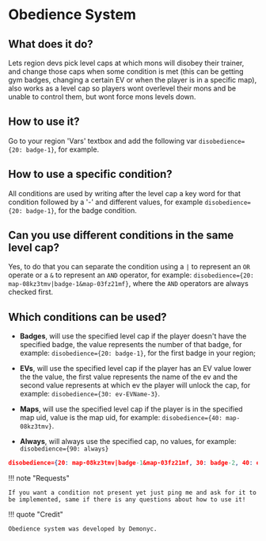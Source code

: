 # Obedience System
## What does it do?
Lets region devs pick level caps at which mons will disobey their trainer, and change those caps when some condition is met (this can be getting gym badges, changing a certain EV or when the player is in a specific map), also works as a level cap so players wont overlevel their mons and be unable to control them, but wont force mons levels down.

## How to use it?
Go to your region 'Vars' textbox and add the following var `disobedience={20: badge-1}`, for example.

## How to use a specific condition?
All conditions are used by writing after the level cap a key word for that condition followed by a '-' and different values, for example `disobedience={20: badge-1}`, for the badge condition.

## Can you use different conditions in the same level cap?
Yes, to do that you can separate the condition using a `|` to represent an `OR` operate or a `&` to represent an `AND` operator, for example: `disobedience={20: map-08kz3tmv|badge-1&map-03fz21mf}`, where the `AND` operators are always checked first.

## Which conditions can be used?
- **Badges**, will use the specified level cap if the player doesn't have the specified badge, the value represents the number of that badge, for example: `disobedience={20: badge-1}`, for the first badge in your region;

- **EVs**, will use the specified level cap if the player has an EV value lower the the value, the first value represents the name of the ev and the second value represents at which ev the player will unlock the cap, for example: `disobedience={30: ev-EVName-3}`.

- **Maps**, will use the specified level cap if the player is in the specified map uid, value is the map uid, for example: `disobedience={40: map-08kz3tmv}`.

- **Always**, will always use the specified cap, no values, for example: `disobedience={90: always}`

```json title="Code Example"
disobedience={20: map-08kz3tmv|badge-1&map-03fz21mf, 30: badge-2, 40: ev-EVisland-2, 90: always}
```

!!! note "Requests"

    If you want a condition not present yet just ping me and ask for it to be implemented, same if there is any questions about how to use it!


!!! quote "Credit"

    Obedience system was developed by Demonyc. 
